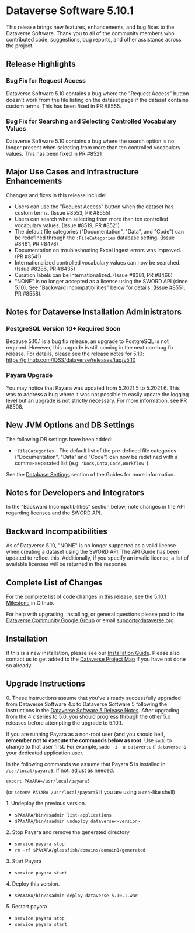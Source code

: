 # Dataverse Software 5.10.1

This release brings new features, enhancements, and bug fixes to the Dataverse Software. Thank you to all of the community members who contributed code, suggestions, bug reports, and other assistance across the project.

## Release Highlights

### Bug Fix for Request Access

Dataverse Software 5.10 contains a bug where the "Request Access" button doesn't work from the file listing on the dataset page if the dataset contains custom terms. This has been fixed in PR #8555.

### Bug Fix for Searching and Selecting Controlled Vocabulary Values

Dataverse Software 5.10 contains a bug where the search option is no longer present when selecting from more than ten controlled vocabulary values. This has been fixed in PR #8521

## Major Use Cases and Infrastructure Enhancements

Changes and fixes in this release include:

- Users can use the "Request Access" button when the dataset has custom terms. (Issue #8553, PR #8555)
- Users can search when selecting from more than ten controlled vocabulary values. (Issue #8519, PR #8521)
- The default file categories ("Documentation", "Data", and "Code") can be redefined through the `:FileCategories` database setting. (Issue #8461, PR #8478)
- Documentation on troubleshooting Excel ingest errors was improved. (PR #8541)
- Internationalized controlled vocabulary values can now be searched. (Issue #8286, PR #8435)
- Curation labels can be internationalized. (Issue #8381, PR #8466)
- "NONE" is no longer accepted as a license using the SWORD API (since 5.10). See "Backward Incompatibilities" below for details. (Issue #8551, PR #8558).

## Notes for Dataverse Installation Administrators

### PostgreSQL Version 10+ Required Soon

Because 5.10.1 is a bug fix release, an upgrade to PostgreSQL is not required. However, this upgrade is still coming in the next non-bug fix release. For details, please see the release notes for 5.10: https://github.com/IQSS/dataverse/releases/tag/v5.10

### Payara Upgrade

You may notice that Payara was updated from 5.2021.5 to 5.2021.6. This was to address a bug where it was not possible to easily update the logging level but an upgrade is not strictly necessary. For more information, see PR #8508.

## New JVM Options and DB Settings

The following DB settings have been added:

- `:FileCategories` - The default list of the pre-defined file categories ("Documentation", "Data" and "Code") can now be redefined with a comma-separated list (e.g. `'Docs,Data,Code,Workflow'`).

See the [Database Settings](https://guides.dataverse.org/en/5.10.1/installation/config.html#database-settings) section of the Guides for more information.

## Notes for Developers and Integrators

In the "Backward Incompatibilities" section below, note changes in the API regarding licenses and the SWORD API.

## Backward Incompatibilities

As of Dataverse 5.10, "NONE" is no longer supported as a valid license when creating a dataset using the SWORD API. The API Guide has been updated to reflect this. Additionally, if you specify an invalid license, a list of available licenses will be returned in the response.

## Complete List of Changes

For the complete list of code changes in this release, see the [5.10.1 Milestone](https://github.com/IQSS/dataverse/milestone/102?closed=1) in Github.

For help with upgrading, installing, or general questions please post to the [Dataverse Community Google Group](https://groups.google.com/forum/#!forum/dataverse-community) or email support@dataverse.org.

## Installation

If this is a new installation, please see our [Installation Guide](https://guides.dataverse.org/en/5.10.1/installation/). Please also contact us to get added to the [Dataverse Project Map](https://guides.dataverse.org/en/5.10.1/installation/config.html#putting-your-dataverse-installation-on-the-map-at-dataverse-org) if you have not done so already.

## Upgrade Instructions

0\. These instructions assume that you've already successfully upgraded from Dataverse Software 4.x to Dataverse Software 5 following the instructions in the [Dataverse Software 5 Release Notes](https://github.com/IQSS/dataverse/releases/tag/v5.0). After upgrading from the 4.x series to 5.0, you should progress through the other 5.x releases before attempting the upgrade to 5.10.1.

If you are running Payara as a non-root user (and you should be!), **remember not to execute the commands below as root**. Use `sudo` to change to that user first. For example, `sudo -i -u dataverse` if `dataverse` is your dedicated application user.  

In the following commands we assume that Payara 5 is installed in `/usr/local/payara5`. If not, adjust as needed.

`export PAYARA=/usr/local/payara5`

(or `setenv PAYARA /usr/local/payara5` if you are using a `csh`-like shell)

1\. Undeploy the previous version.

- `$PAYARA/bin/asadmin list-applications`
- `$PAYARA/bin/asadmin undeploy dataverse<-version>`

2\. Stop Payara and remove the generated directory

- `service payara stop`
- `rm -rf $PAYARA/glassfish/domains/domain1/generated`

3\. Start Payara

- `service payara start`
  
4\. Deploy this version.

- `$PAYARA/bin/asadmin deploy dataverse-5.10.1.war`

5\. Restart payara

- `service payara stop`
- `service payara start`
